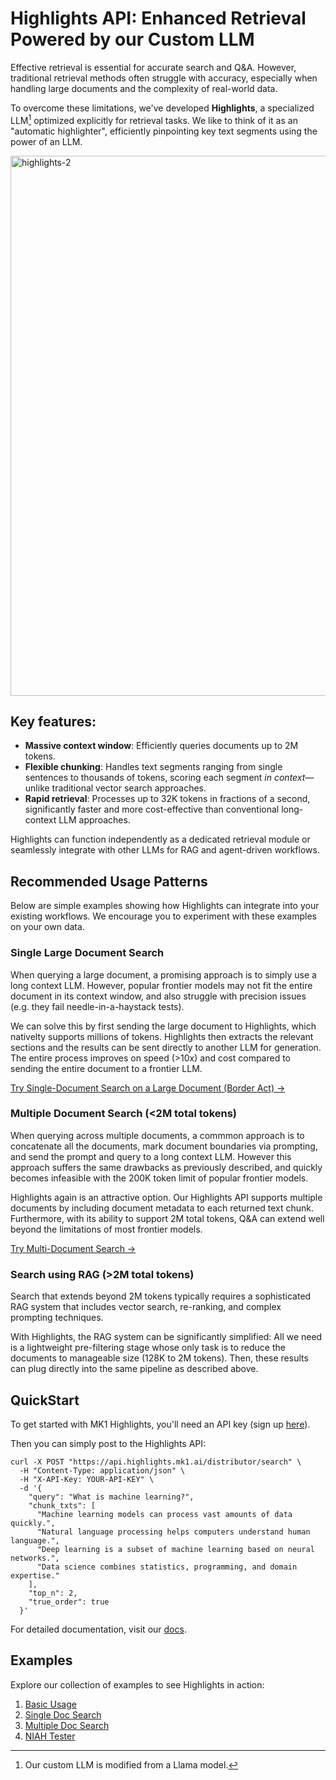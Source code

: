 # Highlights API: Enhanced Retrieval Powered by our Custom LLM

Effective retrieval is essential for accurate search and Q&A. However, traditional retrieval methods often struggle with accuracy, especially when handling large documents and the complexity of real-world data.

To overcome these limitations, we've developed **Highlights**, a specialized LLM[^1] optimized explicitly for retrieval tasks. We like to think of it as an "automatic highlighter", efficiently pinpointing key text segments using the power of an LLM.

<img width="864" alt="highlights-2" src="https://github.com/user-attachments/assets/40825619-dd89-4be8-978c-7d49bf8bc270" />

## Key features:

- **Massive context window**: Efficiently queries documents up to 2M tokens.
- **Flexible chunking**: Handles text segments ranging from single sentences to thousands of tokens, scoring each segment _in context_—unlike traditional vector search approaches. 
- **Rapid retrieval**: Processes up to 32K tokens in fractions of a second, significantly faster and more cost-effective than conventional long-context LLM approaches.

Highlights can function independently as a dedicated retrieval module or seamlessly integrate with other LLMs for RAG and agent-driven workflows.

## Recommended Usage Patterns

Below are simple examples showing how Highlights can integrate into your existing workflows. We encourage you to experiment with these examples on your own data.

### Single Large Document Search

When querying a large document, a promising approach is to simply use a long context LLM. However, popular frontier models may not fit the entire document in its context window, and also struggle with precision issues (e.g. they fail needle-in-a-haystack tests).

We can solve this by first sending the large document to Highlights, which nativelty supports millions of tokens. Highlights then extracts the relevant sections and the results can be sent directly to another LLM for generation. The entire process improves on speed (>10x) and cost compared to sending the entire document to a frontier LLM. 

[Try Single-Document Search on a Large Document (Border Act) →](examples/single_doc_search.ipynb)

### Multiple Document Search (<2M total tokens)

When querying across multiple documents, a commmon approach is to concatenate all the documents, mark document boundaries via prompting, and send the prompt and query to a long context LLM. However this approach suffers the same drawbacks as previously described, and quickly becomes infeasible with the 200K token limit of popular frontier models.

Highlights again is an attractive option. Our Highlights API supports multiple documents by including document metadata to each returned text chunk. Furthermore, with its ability to support 2M total tokens, Q&A can extend well beyond the limitations of most frontier models.

[Try Multi-Document Search →](examples/multi_doc_search.ipynb)

### Search using RAG (>2M total tokens)

Search that extends beyond 2M tokens typically requires a sophisticated RAG system that includes vector search, re-ranking, and complex prompting techniques.

With Highlights, the RAG system can be significantly simplified: All we need is a lightweight pre-filtering stage whose only task is to reduce the documents to manageable size (128K to 2M tokens). Then, these results can plug directly into the same pipeline as described above.

## QuickStart

To get started with MK1 Highlights, you'll need an API key (sign up [here](https://mk1.ai/products/highlights)).

Then you can simply post to the Highlights API:

```
curl -X POST "https://api.highlights.mk1.ai/distributor/search" \
  -H "Content-Type: application/json" \
  -H "X-API-Key: YOUR-API-KEY" \
  -d '{
    "query": "What is machine learning?",
    "chunk_txts": [
      "Machine learning models can process vast amounts of data quickly.",
      "Natural language processing helps computers understand human language.",
      "Deep learning is a subset of machine learning based on neural networks.",
      "Data science combines statistics, programming, and domain expertise."
    ],
    "top_n": 2,
    "true_order": true
  }'
```

For detailed documentation, visit our [docs](https://docs.mk1.ai/highlights/highlights_api.html).

## Examples

Explore our collection of examples to see Highlights in action:
1. [Basic Usage](examples/api_basics.ipynb)
2. [Single Doc Search](examples/single_doc_search.ipynb)
3. [Multiple Doc Search](examples/multi_doc_search.ipynb)
3. [NIAH Tester](examples/niah_test.ipynb)

[^1]: Our custom LLM is modified from a Llama model.
